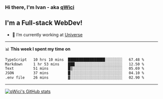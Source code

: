 ### Hi there, I'm Ivan - aka [qWici][website]

## I'm a Full-stack WebDev!
- 🔭 I’m currently working at [Universe][universe]

---

📊 **This week I spent my time on**
<!--START_SECTION:waka-->

```txt
TypeScript   10 hrs 10 mins  █████████████████░░░░░░░░   67.48 %
Markdown     1 hr 53 mins    ███░░░░░░░░░░░░░░░░░░░░░░   12.50 %
Text         51 mins         █▒░░░░░░░░░░░░░░░░░░░░░░░   05.69 %
JSON         37 mins         █░░░░░░░░░░░░░░░░░░░░░░░░   04.10 %
.env file    26 mins         ▓░░░░░░░░░░░░░░░░░░░░░░░░   02.90 %
```

<!--END_SECTION:waka-->

---

[![qWici's GitHub stats](https://github-readme-stats.vercel.app/api?username=qWici)](https://github.com/qWici/github-readme-stats)

[website]: https://devkucher.com
[twitter]: https://twitter.com/KucherDev
[linkedin]: https://www.linkedin.com/in/ivankucher
[universe]: https://universeapps.limited
